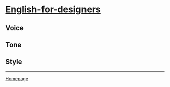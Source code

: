 # [English-for-designers](https://github.com/RonaldRonno/english-for-designers/blob/main/README.md)
## Voice

## Tone

## Style
___
[Homepage](https://github.com/RonaldRonno/english-for-designers/blob/main/README.md)
